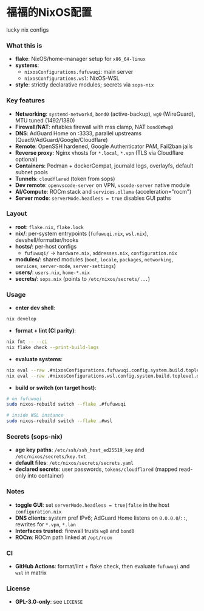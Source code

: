 # 福福的NixOS配置

lucky nix configs

### What this is
- **flake**: NixOS/home-manager setup for `x86_64-linux`
- **systems**:
  - `nixosConfigurations.fufuwuqi`: main server
  - `nixosConfigurations.wsl`: NixOS-WSL
- **style**: strictly declarative modules; secrets via `sops-nix`

### Key features
- **Networking**: `systemd-networkd`, `bond0` (active-backup), `wg0` (WireGuard), MTU tuned (1492/1380)
- **Firewall/NAT**: nftables firewall with mss clamp, NAT `bond0`⇄`wg0`
- **DNS**: AdGuard Home on :3333, parallel upstreams (Quad9/AdGuard/Google/Cloudflare)
- **Remote**: OpenSSH hardened, Google Authenticator PAM, Fail2ban jails
- **Reverse proxy**: Nginx vhosts for `*.local`, `*.vpn` (TLS via Cloudflare optional)
- **Containers**: Podman + dockerCompat, journald logs, overlayfs, default subnet pools
- **Tunnels**: `cloudflared` (token from sops)
- **Dev remote**: `openvscode-server` on VPN, `vscode-server` native module
- **AI/Compute**: ROCm stack and `services.ollama` (acceleration="rocm")
- **Server mode**: `serverMode.headless = true` disables GUI paths

### Layout
- **root**: `flake.nix`, `flake.lock`
- **nix/**: per-system entrypoints (`fufuwuqi.nix`, `wsl.nix`), devshell/formatter/hooks
- **hosts/**: per-host configs
  - `fufuwuqi/` → `hardware.nix`, `addresses.nix`, `configuration.nix`
- **modules/**: shared modules (`boot`, `locale`, `packages`, `networking`, `services`, `server-mode`, `server-settings`)
- **users/**: `users.nix`, `home-*.nix`
- **secrets/**: `sops.nix` (points to `/etc/nixos/secrets/...`)

### Usage
- **enter dev shell**:
```bash
nix develop
```
- **format + lint (CI parity)**:
```bash
nix fmt -- --ci
nix flake check --print-build-logs
```
- **evaluate systems**:
```bash
nix eval --raw .#nixosConfigurations.fufuwuqi.config.system.build.toplevel.drvPath
nix eval --raw .#nixosConfigurations.wsl.config.system.build.toplevel.drvPath
```
- **build or switch (on target host)**:
```bash
# on fufuwuqi
sudo nixos-rebuild switch --flake .#fufuwuqi

# inside WSL instance
sudo nixos-rebuild switch --flake .#wsl
```

### Secrets (sops-nix)
- **age key paths**: `/etc/ssh/ssh_host_ed25519_key` and `/etc/nixos/secrets/key.txt`
- **default files**: `/etc/nixos/secrets/secrets.yaml`
- **declared secrets**: user passwords, `tokens/cloudflared` (mapped read-only into container)

### Notes
- **toggle GUI**: set `serverMode.headless = true|false` in the host `configuration.nix`
- **DNS clients**: system pref IPv6; AdGuard Home listens on `0.0.0.0`/`::`, rewrites for `*.vpn`, `*.lan`
- **Interfaces trusted**: firewall trusts `wg0` and `bond0`
- **ROCm**: ROCm path linked at `/opt/rocm`

### CI
- **GitHub Actions**: format/lint + flake check, then evaluate `fufuwuqi` and `wsl` in matrix

### License
- **GPL-3.0-only**: see `LICENSE`


